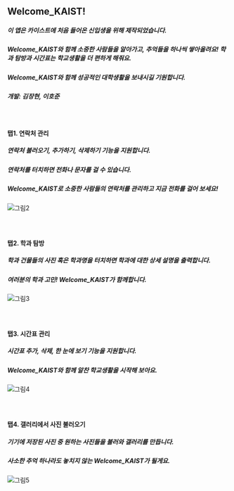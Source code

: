 ## Welcome_KAIST!
##### 이 앱은 카이스트에 처음 들어온 신입생을 위해 제작되었습니다.
##### Welcome_KAIST와 함께 소중한 사람들을 알아가고, 추억들을 하나씩 쌓아올려요! 학과 탐방과 시간표는 학교생활을 더 편하게 해줘요.
##### Welcome_KAIST와 함께 성공적인 대학생활을 보내시길 기원합니다.
##### 개발: 김장현, 이호준
##### <br/>

#### 탭1. 연락처 관리
##### 연락처 불러오기, 추가하기, 삭제하기 기능을 지원합니다.
##### 연락처를 터치하면 전화나 문자를 걸 수 있습니다.
##### Welcome_KAIST로 소중한 사람들의 연락처를 관리하고 지금 전화를 걸어 보세요!
![그림2](https://user-images.githubusercontent.com/48094348/124633497-49e89b00-dec0-11eb-93b5-ce9c2c7efbce.png)


##### <br/>
#### 탭2. 학과 탐방
##### 학과 건물들의 사진 혹은 학과명을 터치하면 학과에 대한 상세 설명을 출력합니다.
##### 여러분의 학과 고민! Welcome_KAIST가 함께합니다.
![그림3](https://user-images.githubusercontent.com/48094348/124633735-8caa7300-dec0-11eb-8ad5-e830c70b33fd.png)


##### <br/>
#### 탭3. 시간표 관리
##### 시간표 추가, 삭제, 한 눈에 보기 기능을 지원합니다.
##### Welcome_KAIST와 함께 알찬 학교생활을 시작해 보아요.
![그림4](https://user-images.githubusercontent.com/48094348/124634349-37229600-dec1-11eb-919d-f274df07d5e2.png)


##### <br/>
#### 탭4. 갤러리에서 사진 불러오기
##### 기기에 저장된 사진 중 원하는 사진들을 불러와 갤러리를 만듭니다.
##### 사소한 추억 하나라도 놓치지 않는 Welcome_KAIST가 될게요.
![그림5](https://user-images.githubusercontent.com/48094348/124634887-ccbe2580-dec1-11eb-9ff3-8f34144fa6ad.png)




